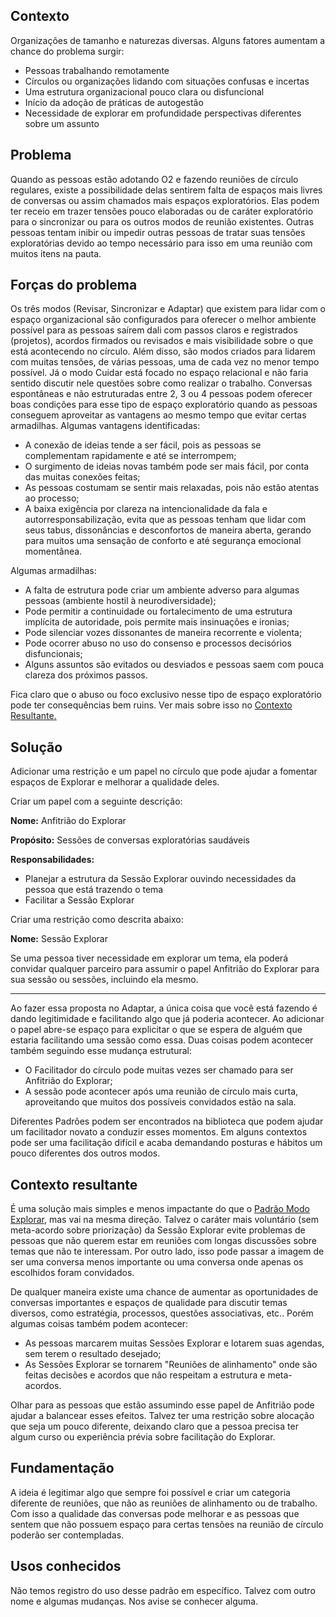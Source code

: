 ## Contexto
Organizações de tamanho e naturezas diversas. Alguns fatores aumentam a chance do problema surgir:

-   Pessoas trabalhando remotamente
-   Círculos ou organizações lidando com situações confusas e incertas
-   Uma estrutura organizacional pouco clara ou disfuncional
-   Início da adoção de práticas de autogestão
-   Necessidade de explorar em profundidade perspectivas diferentes sobre um assunto

## Problema
Quando as pessoas estão adotando O2 e fazendo reuniões de círculo regulares, existe a possibilidade delas sentirem falta de espaços mais livres de conversas ou assim chamados mais espaços exploratórios. Elas podem ter receio em trazer tensões pouco elaboradas ou de caráter exploratório para o sincronizar ou para os outros modos de reunião existentes. Outras pessoas tentam inibir ou impedir outras pessoas de tratar suas tensões exploratórias devido ao tempo necessário para isso em uma reunião com muitos itens na pauta.

## Forças do problema
Os três modos (Revisar, Sincronizar e Adaptar) que existem para lidar com o espaço organizacional são configurados para oferecer o melhor ambiente possível para as pessoas saírem dali com passos claros e registrados (projetos), acordos firmados ou revisados e mais visibilidade sobre o que está acontecendo no círculo. Além disso, são modos criados para lidarem com muitas tensões, de várias pessoas, uma de cada vez no menor tempo possível. Já o modo Cuidar está focado no espaço relacional e não faria sentido discutir nele questões sobre como realizar o trabalho. Conversas espontâneas e não estruturadas entre 2, 3 ou 4 pessoas podem oferecer boas condições para esse tipo de espaço exploratório quando as pessoas conseguem aproveitar as vantagens ao mesmo tempo que evitar certas armadilhas. Algumas vantagens identificadas:

-   A conexão de ideias tende a ser fácil, pois as pessoas se complementam rapidamente e até se interrompem;
-   O surgimento de ideias novas também pode ser mais fácil, por conta das muitas conexões feitas;
-   As pessoas costumam se sentir mais relaxadas, pois não estão atentas ao processo;
-   A baixa exigência por clareza na intencionalidade da fala e autorresponsabilização, evita que as pessoas tenham que lidar com seus tabus, dissonâncias e desconfortos de maneira aberta, gerando para muitos uma sensação de conforto e até segurança emocional momentânea.

Algumas armadilhas:

-   A falta de estrutura pode criar um ambiente adverso para algumas pessoas (ambiente hostil à neurodiversidade);
-   Pode permitir a continuidade ou fortalecimento de uma estrutura implícita de autoridade, pois permite mais insinuações e ironias;
-   Pode silenciar vozes dissonantes de maneira recorrente e violenta;
-   Pode ocorrer abuso no uso do consenso e processos decisórios disfuncionais;
-   Alguns assuntos são evitados ou desviados e pessoas saem com pouca clareza dos próximos passos.

Fica claro que o abuso ou foco exclusivo nesse tipo de espaço exploratório pode ter consequências bem ruins. Ver mais sobre isso no [Contexto Resultante.](https://www.notion.so/Sess-o-Explorar-3e1586c174fb40febb6afb6d40ccce20)

## Solução
Adicionar uma restrição e um papel no círculo que pode ajudar a fomentar espaços de Explorar e melhorar a qualidade deles.

Criar um papel com a seguinte descrição:

**Nome:** Anfitrião do Explorar

**Propósito:** Sessões de conversas exploratórias saudáveis

**Responsabilidades:**

-   Planejar a estrutura da Sessão Explorar ouvindo necessidades da pessoa que está trazendo o tema
-   Facilitar a Sessão Explorar

Criar uma restrição como descrita abaixo:

**Nome:** Sessão Explorar

Se uma pessoa tiver necessidade em explorar um tema, ela poderá convidar qualquer parceiro para assumir o papel Anfitrião do Explorar para sua sessão ou sessões, incluindo ela mesmo.

---

Ao fazer essa proposta no Adaptar, a única coisa que você está fazendo é dando legitimidade e facilitando algo que já poderia acontecer. Ao adicionar o papel abre-se espaço para explicitar o que se espera de alguém que estaria facilitando uma sessão como essa. Duas coisas podem acontecer também seguindo esse mudança estrutural:

-   O Facilitador do círculo pode muitas vezes ser chamado para ser Anfitrião do Explorar;
-   A sessão pode acontecer após uma reunião de círculo mais curta, aproveitando que muitos dos possíveis convidados estão na sala.

Diferentes Padrões podem ser encontrados na biblioteca que podem ajudar um facilitador novato a conduzir esses momentos. Em alguns contextos pode ser uma facilitação difícil e acaba demandando posturas e hábitos um pouco diferentes dos outros modos.

## Contexto resultante

É uma solução mais simples e menos impactante do que o [Padrão Modo Explorar](https://www.notion.so/Patch-Modo-Explorar-12c9eb10b73a4e3eb335741bb5c041f6), mas vai na mesma direção. Talvez o caráter mais voluntário (sem meta-acordo sobre priorização) da Sessão Explorar evite problemas de pessoas que não querem estar em reuniões com longas discussões sobre temas que não te interessam. Por outro lado, isso pode passar a imagem de ser uma conversa menos importante ou uma conversa onde apenas os escolhidos foram convidados.

De qualquer maneira existe uma chance de aumentar as oportunidades de conversas importantes e espaços de qualidade para discutir temas diversos, como estratégia, processos, questões associativas, etc.. Porém algumas coisas também podem acontecer:

-   As pessoas marcarem muitas Sessões Explorar e lotarem suas agendas, sem terem o resultado desejado;
-   As Sessões Explorar se tornarem "Reuniões de alinhamento" onde são feitas decisões e acordos que não respeitam a estrutura e meta-acordos.

Olhar para as pessoas que estão assumindo esse papel de Anfitrião pode ajudar a balancear esses efeitos. Talvez ter uma restrição sobre alocação que seja um pouco diferente, deixando claro que a pessoa precisa ter algum curso ou experiência prévia sobre facilitação do Explorar.

## Fundamentação
A ideia é legitimar algo que sempre foi possível e criar um categoria diferente de reuniões, que não as reuniões de alinhamento ou de trabalho. Com isso a qualidade das conversas pode melhorar e as pessoas que sentem que não possuem espaço para certas tensões na reunião de círculo poderão ser contempladas.

## Usos conhecidos
Não temos registro do uso desse padrão em específico. Talvez com outro nome e algumas mudanças. Nos avise se conhecer alguma.
